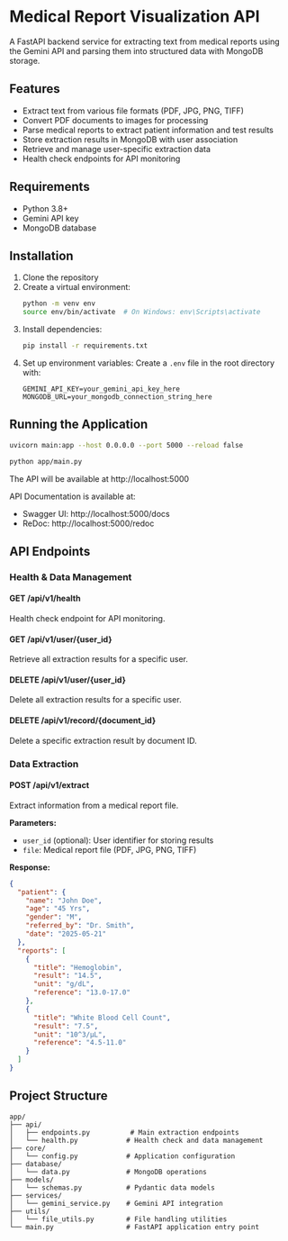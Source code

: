 # Medical Report Visualization API

A FastAPI backend service for extracting text from medical reports using the Gemini API and parsing them into structured data with MongoDB storage.

## Features

- Extract text from various file formats (PDF, JPG, PNG, TIFF)
- Convert PDF documents to images for processing
- Parse medical reports to extract patient information and test results
- Store extraction results in MongoDB with user association
- Retrieve and manage user-specific extraction data
- Health check endpoints for API monitoring

## Requirements

- Python 3.8+
- Gemini API key
- MongoDB database

## Installation

1. Clone the repository
2. Create a virtual environment:
   ```bash
   python -m venv env
   source env/bin/activate  # On Windows: env\Scripts\activate
   ```
3. Install dependencies:
   ```bash
   pip install -r requirements.txt
   ```
4. Set up environment variables:
   Create a `.env` file in the root directory with:
   ```
   GEMINI_API_KEY=your_gemini_api_key_here
   MONGODB_URL=your_mongodb_connection_string_here
   ```

## Running the Application

```bash
uvicorn main:app --host 0.0.0.0 --port 5000 --reload false
```
```bash
python app/main.py
```

The API will be available at http://localhost:5000

API Documentation is available at:

- Swagger UI: http://localhost:5000/docs
- ReDoc: http://localhost:5000/redoc

## API Endpoints

### Health & Data Management

#### GET /api/v1/health
Health check endpoint for API monitoring.

#### GET /api/v1/user/{user_id}
Retrieve all extraction results for a specific user.

#### DELETE /api/v1/user/{user_id}
Delete all extraction results for a specific user.

#### DELETE /api/v1/record/{document_id}
Delete a specific extraction result by document ID.

### Data Extraction

#### POST /api/v1/extract
Extract information from a medical report file.

**Parameters:**
- `user_id` (optional): User identifier for storing results
- `file`: Medical report file (PDF, JPG, PNG, TIFF)

**Response:**
```json
{
  "patient": {
    "name": "John Doe",
    "age": "45 Yrs",
    "gender": "M",
    "referred_by": "Dr. Smith",
    "date": "2025-05-21"
  },
  "reports": [
    {
      "title": "Hemoglobin",
      "result": "14.5",
      "unit": "g/dL",
      "reference": "13.0-17.0"
    },
    {
      "title": "White Blood Cell Count",
      "result": "7.5",
      "unit": "10^3/µL",
      "reference": "4.5-11.0"
    }
  ]
}
```

## Project Structure

```
app/
├── api/
│   ├── endpoints.py          # Main extraction endpoints
│   └── health.py            # Health check and data management
├── core/
│   └── config.py            # Application configuration
├── database/
│   └── data.py              # MongoDB operations
├── models/
│   └── schemas.py           # Pydantic data models
├── services/
│   └── gemini_service.py    # Gemini API integration
├── utils/
│   └── file_utils.py        # File handling utilities
└── main.py                  # FastAPI application entry point
```